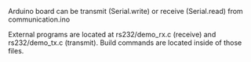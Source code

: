 Arduino board can be transmit (Serial.write) or receive (Serial.read) from communication.ino

External programs are located at rs232/demo_rx.c (receive) and rs232/demo_tx.c (transmit). Build commands are located inside of those files.